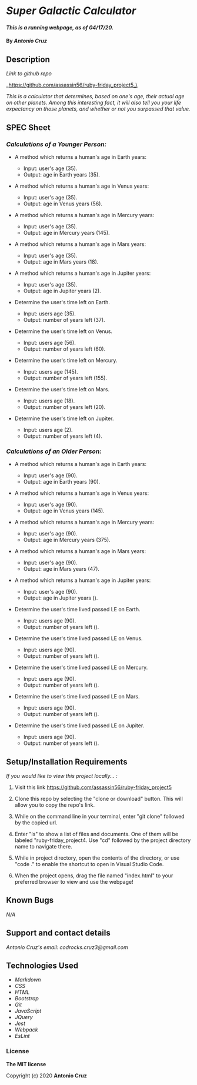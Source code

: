 # _Super Galactic Calculator_

#### _This is a running webpage, as of 04/17/20._

#### By _**Antonio Cruz**_

## Description

_Link to github repo_

_https://github.com/assassin56/ruby-friday_project5_\

_This is a calculator that determines, based on one's age, their actual age on other planets. Among this interesting fact, it will also tell you your life expectancy on those planets, and whether or not you surpassed that value._

## SPEC Sheet

### _Calculations of a Younger Person:_
* A method which returns a human's age in Earth years:
   * Input: user's age (35).
   * Output: age in Earth years (35).

* A method which returns a human's age in Venus years:
   * Input: user's age (35).
   * Output: age in Venus years (56).

* A method which returns a human's age in Mercury years:
   * Input: user's age (35).
   * Output: age in Mercury years (145).

* A method which returns a human's age in Mars years:
   * Input: user's age (35).
   * Output: age in Mars years (18).

* A method which returns a human's age in Jupiter years:
   * Input: user's age (35).
   * Output: age in Jupiter years (2).

* Determine the user's time left on Earth.
   * Input: users age (35).
   * Output: number of years left (37).

* Determine the user's time left on Venus.
   * Input: users age (56).
   * Output: number of years left (60).

* Determine the user's time left on Mercury.
   * Input: users age (145).
   * Output: number of years left (155).

* Determine the user's time left on Mars.
   * Input: users age (18).
   * Output: number of years left (20).

* Determine the user's time left on Jupiter.
   * Input: users age (2).
   * Output: number of years left (4).

### _Calculations of an Older Person:_
* A method which returns a human's age in Earth years:
   * Input: user's age (90).
   * Output: age in Earth years (90).

* A method which returns a human's age in Venus years:
   * Input: user's age (90).
   * Output: age in Venus years (145).

* A method which returns a human's age in Mercury years:
   * Input: user's age (90).
   * Output: age in Mercury years (375).

* A method which returns a human's age in Mars years:
   * Input: user's age (90).
   * Output: age in Mars years (47).

* A method which returns a human's age in Jupiter years:
   * Input: user's age (90).
   * Output: age in Jupiter years ().

* Determine the user's time lived passed LE on Earth.
   * Input: users age (90).
   * Output: number of years left ().

* Determine the user's time lived passed LE on Venus.
   * Input: users age (90).
   * Output: number of years left ().

* Determine the user's time lived passed LE on Mercury.
   * Input: users age (90).
   * Output: number of years left ().

* Determine the user's time lived passed LE on Mars.
   * Input: users age (90).
   * Output: number of years left ().

* Determine the user's time lived passed LE on Jupiter.
   * Input: users age (90).
   * Output: number of years left ().

<!-- Continued Specs for an Ederly Person and Life-Expectncy methods will be done on Sunday morning. -->

## Setup/Installation Requirements

_If you would like to view this project locally... :_

1. Visit this link https://github.com/assassin56/ruby-friday_project5

2. Clone this repo by selecting the "clone or download" button. This will allow you to copy the repo's link.

3. While on the command line in your terminal, enter "git clone" followed by the copied url.

4. Enter "ls" to show a list of files and documents. One of them will be labeled "ruby-friday_project4. Use "cd" followed by the project directory name to navigate there. 

5. While in project directory, open the contents of the directory, or use "code ." to enable the shortcut to open in Visual Studio Code. 

6. When the project opens, drag the file named "index.html" to your preferred browser to view and use the webpage!

## Known Bugs

_N/A_

## Support and contact details

_Antonio Cruz's email:_
_codrocks.cruz3@gmail.com_

## Technologies Used

* _Markdown_
* _CSS_
* _HTML_
* _Bootstrap_
* _Git_
* _JavaScript_
* _JQuery_
* _Jest_
* _Webpack_
* _EsLint_


### License

**The MIT license**

Copyright (c) 2020 **Antonio Cruz**